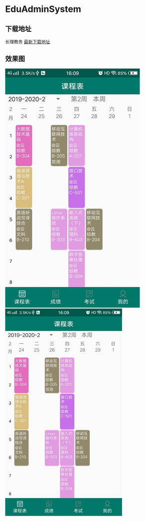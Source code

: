 # EduAdminSystem
##  下载地址  
长理教务 [最新下载地址](http://47.106.159.165:8081/apk/长理教务V2.0.1.apk)
##  效果图

![](https://github.com/892681347/EduAdminPic/raw/master/TimetablePic.jpg) 
<img src="https://github.com/892681347/EduAdminPic/raw/master/TimetablePic.jpg"  alt="课程表页面" width="375"/>
